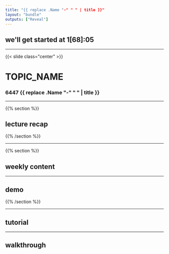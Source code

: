 ```yaml
---
title: "{{ replace .Name "-" " " | title }}"
layout: "bundle"
outputs: ["Reveal"]
---
```


## we'll get started at 1[68]:05

---

{{< slide class="center" >}}
# TOPIC_NAME
### 6447 {{ replace .Name "-" " " | title }}

---

{{% section %}}

## lecture recap

{{% /section %}}

---

{{% section %}}

## weekly content

---

## demo

{{% /section %}}

---

## tutorial

---

## walkthrough
